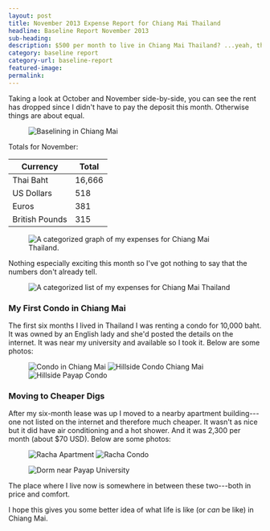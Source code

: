 ```yaml
---
layout: post
title: November 2013 Expense Report for Chiang Mai Thailand
headline: Baseline Report November 2013
sub-heading:
description: $500 per month to live in Chiang Mai Thailand? ...yeah, that's about right.
category: baseline report
category-url: baseline-report
featured-image:
permalink:
---
```

Taking a look at October and November side-by-side, you can see the rent has dropped since I didn't have to pay the deposit this month. Otherwise things are about equal.

<figure><img class="center" src="{{ site.url }}/images/baseline-report/Average-Expense-Chiang-Mai-Nov-13.jpg" alt="Baselining in Chiang Mai"></figure>

Totals for November:

|Currency      |Total |
|--------------|------|
|Thai Baht     |16,666|
|US Dollars    |518   |
|Euros         |381   |
|British Pounds|315   |

<figure><img class="center" src="{{ site.url }}/images/baseline-report/Chiang-Mai-Spending-Graph-Nov-2013.jpg" alt="A categorized graph of my expenses for Chiang Mai Thailand."></figure>

Nothing especially exciting this month so I've got nothing to say that the numbers don't already tell.

<figure><img class="center" src="{{ site.url }}/images/baseline-report/Chiang-Mai-Spending-Category-List-Nov-2013.jpg" alt="A categorized list of my expenses for Chiang Mai Thailand"></figure>

### My First Condo in Chiang Mai

The first six months I lived in Thailand I was renting a condo for 10,000 baht. It was owned by an English lady and she'd posted the details on the internet. It was near my university and available so I took it. Below are some photos:

<figure class="one-third">
<img src="{{ site.url }}/images/baseline-report/Hillside-Condo-1.jpg" alt="Condo in Chiang Mai">
<img src="{{ site.url }}/images/baseline-report/Hillside-Condo-2.jpg" alt="Hillside Condo Chiang Mai">
<img src="{{ site.url }}/images/baseline-report/Hillside-Condo-3.jpg" alt="Hillside Payap Condo">
</figure>

### Moving to Cheaper Digs

After my six-month lease was up I moved to a nearby apartment building---one not listed on the internet and therefore much cheaper. It wasn't as nice but it did have air conditioning and a hot shower. And it was 2,300 per month (about $70 USD). Below are some photos:

<figure class="one-half">
<img src="{{ site.url }}/images/baseline-report/Racha-1.jpg" alt="Racha Apartment">
<img src="{{ site.url }}/images/baseline-report/Racha-2.jpg" alt="Racha Condo">
</figure>
<figure>
<img src="{{ site.url }}/images/baseline-report/Racha-3.jpg" alt="Dorm near Payap University">
</figure>

The place where I live now is somewhere in between these two---both in price and comfort.

I hope this gives you some better idea of what life is like (or _can_ be like) in Chiang Mai.
